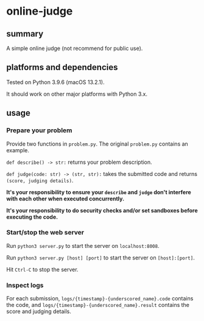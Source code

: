 # online-judge

## summary

A simple online judge (not recommend for public use).

## platforms and dependencies

Tested on Python 3.9.6 (macOS 13.2.1).

It should work on other major platforms with Python 3.x.

## usage

### Prepare your problem
Provide two functions in `problem.py`. The original `problem.py` contains an example.

`def describe() -> str:` returns your problem description.

`def judge(code: str) -> (str, str):` takes the submitted code and returns `(score, judging details)`.

**It's your responsibility to ensure your `describe` and `judge` don't interfere with each other when executed concurrently.**

**It's your responsibility to do security checks and/or set sandboxes before executing the code.**

### Start/stop the web server
Run `python3 server.py` to start the server on `localhost:8008`.

Run `python3 server.py [host] [port]` to start the server on `[host]:[port]`.

Hit `Ctrl-C` to stop the server.

### Inspect logs
For each submission, `logs/{timestamp}-{underscored_name}.code` contains the code, and `logs/{timestamp}-{underscored_name}.result` contains the score and judging details.
